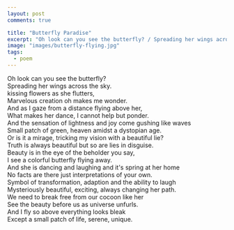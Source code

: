 ```yaml
---
layout: post
comments: true

title: "Butterfly Paradise"
excerpt: "Oh look can you see the butterfly? / Spreading her wings across the sky."
image: "images/butterfly-flying.jpg"
tags: 
  - poem
---
```




Oh look can you see the butterfly?  
Spreading her wings across the sky.  
kissing flowers as she flutters,  
Marvelous creation oh makes me wonder.  
And as I gaze from a distance flying above her,  
What makes her dance, I cannot help but ponder.  
And the sensation of lightness and joy come gushing like waves  
Small patch of green, heaven amidst a dystopian age.  
Or is it a mirage, tricking my vision with a beautiful lie?  
Truth is always beautiful but so are lies in disguise.  
Beauty is in the eye of the beholder you say,  
I see a colorful butterfly flying away.  
And she is dancing and laughing and it's spring at her home  
No facts are there just interpretations of your own.  
Symbol of transformation, adaption and the ability to laugh  
Mysteriously beautiful, exciting, always changing her path.  
We need to break free from our cocoon like her  
See the beauty before us as universe unfurls.  
And I fly so above everything looks bleak  
Except a small patch of life, serene, unique.  

